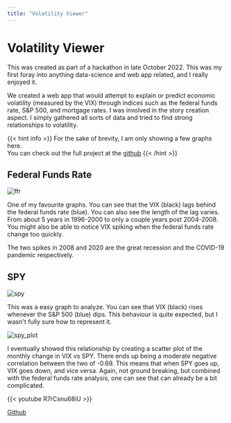 ```yaml
---
title: "Volatility Viewer"
---
```


# Volatility Viewer

This was created as part of a hackathon in late October 2022. This was my first foray into anything data-science and web app related, and I really enjoyed it.

We created a web app that would attempt to explain or predict economic volatility (measured by the VIX) through indices such as the federal funds rate, S&P 500, and mortgage rates. I was involved in the story creation aspect. I simply gathered all sorts of data and tried to find strong relationships to volatility.

{{< hint info >}}
For the sake of brevity, I am only showing a few graphs here.  
You can check out the full project at the [github](https://github.com/Ritarka/volatility_viewer)
{{< /hint >}}


## Federal Funds Rate

![ffr](/ffr.png)

One of my favourite graphs. You can see that the VIX (black) lags behind the federal funds rate (blue). You can also see the length of the lag varies. From about 5 years in 1996-2000 to only a couple years post 2004-2008. You might also be able to notice VIX spiking when the federal funds rate change too quickly.

The two spikes in 2008 and 2020 are the great recession and the COVID-19 pandemic respectively.

## SPY

![spy](/spy.png)

This was a easy graph to analyze. You can see that VIX (black) rises whenever the S&P 500 (blue) dips. This behaviour is quite expected, but I wasn't fully sure how to represent it.

![spy_plot](/spy_plot.png)

I eventually showed this relationship by creating a scatter plot of the monthly change in VIX vs SPY. There ends up being a moderate negative correlation between the two of -0.69. This means that when SPY goes up, VIX goes down, and vice versa. Again, not ground breaking, but combined with the federal funds rate analysis, one can see that can already be a bit complicated.

{{< youtube R7rCxnu68iU >}}

[Github](https://github.com/Ritarka/volatility_viewer)